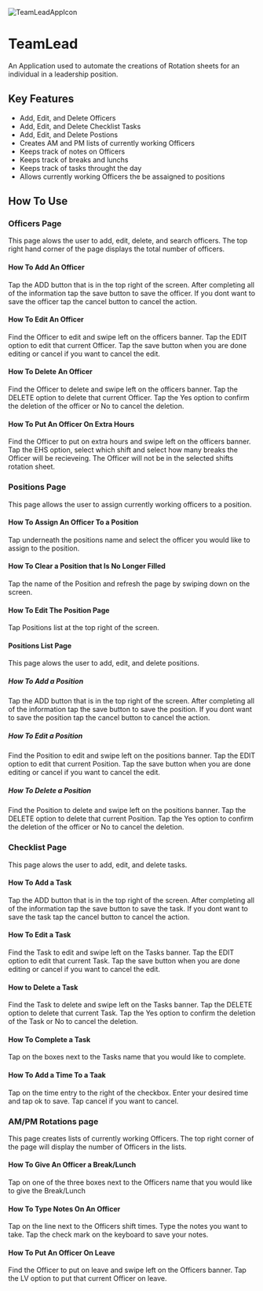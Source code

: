 ![TeamLeadAppIcon](https://github.com/user-attachments/assets/757c0612-179d-400a-9439-5d000411fca0)

# TeamLead

An Application used to automate the creations of Rotation sheets for an individual in a leadership position.   

## Key Features

- Add, Edit, and Delete Officers
- Add, Edit, and Delete Checklist Tasks
- Add, Edit, and Delete Postions
- Creates AM and PM lists of currently working Officers
- Keeps track of notes on Officers
- Keeps track of breaks and lunchs
- Keeps track of tasks throught the day
- Allows currently working Officers the be assaigned to positions

## How To Use

### Officers Page

This page alows the user to add, edit, delete, and search officers. The top right hand corner of the page displays the total number of officers.

#### How To Add An Officer

Tap the ADD button that is in the top right of the screen. After completing all of the information tap the save button to save the officer. If you dont want to save the officer tap the cancel button to cancel the action.

#### How To Edit An Officer

Find the Officer to edit and swipe left on the officers banner. Tap the EDIT option to edit that current Officer. Tap the save button when you are done editing or cancel if you want to cancel the edit. 

#### How To Delete An Officer

Find the Officer to delete and swipe left on the officers banner. Tap the DELETE option to delete that current Officer. Tap the Yes option to confirm the deletion of the officer or No to cancel the deletion.

#### How To Put An Officer On Extra Hours

Find the Officer to put on extra hours and swipe left on the officers banner. Tap the EHS option, select which shift and select how many breaks the Officer will be recieveing. The Officer will not be in the selected shifts rotation sheet.

### Positions Page

This page allows the user to assign currently working officers to a position.

#### How To Assign An Officer To a Position 

Tap underneath the positions name and select the officer you would like to assign to the position.

#### How To Clear a Position that Is No Longer Filled

Tap the name of the Position and refresh the page by swiping down on the screen.

#### How To Edit The Position Page

Tap Positions list at the top right of the screen.

#### Positions List Page

This page alows the user to add, edit, and delete positions. 

##### How To Add a Position 

Tap the ADD button that is in the top right of the screen. After completing all of the information tap the save button to save the position. If you dont want to save the position tap the cancel button to cancel the action.

##### How To Edit a Position

Find the Position to edit and swipe left on the positions banner. Tap the EDIT option to edit that current Position. Tap the save button when you are done editing or cancel if you want to cancel the edit.

##### How To Delete a Position

Find the Position to delete and swipe left on the positions banner. Tap the DELETE option to delete that current Position. Tap the Yes option to confirm the deletion of the officer or No to cancel the deletion.

### Checklist Page

This page alows the user to add, edit, and delete tasks.

#### How To Add a Task

Tap the ADD button that is in the top right of the screen. After completing all of the information tap the save button to save the task. If you dont want to save the task tap the cancel button to cancel the action.

#### How To Edit a Task

Find the Task to edit and swipe left on the Tasks banner. Tap the EDIT option to edit that current Task. Tap the save button when you are done editing or cancel if you want to cancel the edit.

#### How to Delete a Task

Find the Task to delete and swipe left on the Tasks banner. Tap the DELETE option to delete that current Task. Tap the Yes option to confirm the deletion of the Task or No to cancel the deletion.

#### How To Complete a Task

Tap on the boxes next to the Tasks name that you would like to complete.

#### How To Add a Time To a Taak

Tap on the time entry to the right of the checkbox. Enter your desired time and tap ok to save. Tap cancel if you want to cancel.

### AM/PM Rotations page

This page creates lists of currently working Officers. The top right corner of the page will display the number of Officers in the lists. 

#### How To Give An Officer a Break/Lunch

Tap on one of the three boxes next to the Officers name that you would like to give the Break/Lunch

#### How To Type Notes On An Officer

Tap on the line next to the Officers shift times. Type the notes you want to take. Tap the check mark on the keyboard to save your notes.

#### How To Put An Officer On Leave

Find the Officer to put on leave and swipe left on the Officers banner. Tap the LV option to put that current Officer on leave.











